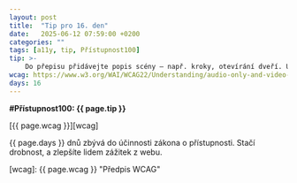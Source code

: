 ```yaml
---
layout: post
title:  "Tip pro 16. den"
date:   2025-06-12 07:59:00 +0200
categories: ""
tags: [a11y, tip, Přístupnost100]
tip: >- 
    Do přepisu přidávejte popis scény – např. kroky, otevírání dveří. Uvádějte je v závorkách či kurzívou, aby text porozuměli i neslyšící.
wcag: https://www.w3.org/WAI/WCAG22/Understanding/audio-only-and-video-only-prerecorded
days: 16
---
```

**#Přístupnost100: {{ page.tip }}**

[{{ page.wcag }}][wcag]

{{ page.days }} dnů zbývá do účinnosti zákona o přístupnosti. Stačí drobnost, a zlepšíte lidem zážitek z webu.

[wcag]: {{ page.wcag }} "Předpis WCAG"
